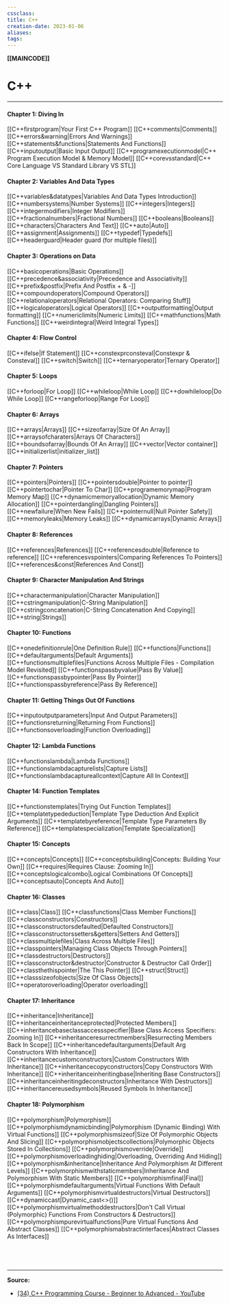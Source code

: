 ```yaml
---
cssclass:
title: C++
creation-date: 2023-01-06
aliases:
tags:
---
```

**[[MAINCODE]]**

# C++
---
#### **Chapter 1: Diving In**
[[C++firstprogram|Your First C++ Program]]
[[C++comments|Comments]]
[[C++errors&warning|Errors And Warnings]]
[[C++statements&functions|Statements And Functions]]
[[C++inputoutput|Basic Input Output]]
[[C++programexecutionmodel|C++ Program Execution Model & Memory Model]]
[[C++corevsstandard|C++ Core Language VS Standard Library VS STL]]

#### **Chapter 2: Variables And Data Types**
[[C++variables&datatypes|Variables And Data Types Introduction]]
[[C++numbersystems|Number Systems]]
[[C++integers|Integers]]
[[C++integermodifiers|Integer Modifiers]]
[[C++fractionalnumbers|Fractional Numbers]]
[[C++booleans|Booleans]]
[[C++characters|Characters And Text]]
[[C++auto|Auto]]
[[C++assignment|Assignments]]
[[C++typedef|Typedefs]]
[[C++headerguard|Header guard (for multiple files)]]

#### **Chapter 3: Operations on Data**
[[C++basicoperations|Basic Operations]]
[[C++precedence&associativity|Precedence and Associativity]]
[[C++prefix&postfix|Prefix And Postfix + & -]]
[[C++compoundoperators|Compound Operators]]
[[C++relationaloperators|Relational Operators: Comparing Stuff]]
[[C++logicaloperators|Logical Operators]]
[[C++outputformatting|Output formatting]]
[[C++numericlimits|Numeric Limits]]
[[C++mathfunctions|Math Functions]]
[[C++weirdintegral|Weird Integral Types]]

#### **Chapter 4: Flow Control**
[[C++ifelse|If Statement]]
[[C++constexprconsteval|Constexpr & Consteval]]
[[C++switch|Switch]]
[[C++ternaryoperator|Ternary Operator]]

#### **Chapter 5: Loops**
[[C++forloop|For Loop]]
[[C++whileloop|While Loop]]
[[C++dowhileloop|Do While Loop]]
[[C++rangeforloop|Range For Loop]]

#### **Chapter 6: Arrays**
[[C++arrays|Arrays]]
[[C++sizeofarray|Size Of An Array]]
[[C++arraysofcharaters|Arrays Of Characters]]
[[C++boundsofarray|Bounds Of An Array]]
[[C++vector|Vector container]]
[[C++initializerlist|initializer_list]]

#### **Chapter 7: Pointers**
[[C++pointers|Pointers]]
[[C++pointersdouble|Pointer to pointer]]
[[C++pointertochar|Pointer To Char]]
[[C++programemorymap|Program Memory Map]]
[[C++dynamicmemoryallocation|Dynamic Memory Allocation]]
[[C++pointerdangling|Dangling Pointers]]
[[C++newfailure|When New Fails]]
[[C++pointernull|Null Pointer Safety]]
[[C++memoryleaks|Memory Leaks]]
[[C++dynamicarrays|Dynamic Arrays]]

#### **Chapter 8: References**
[[C++references|References]]
[[C++referencesdouble|Reference to reference]]
[[C++referencesvspointers|Comparing References To Pointers]]
[[C++references&const|References And Const]]

#### **Chapter 9: Character Manipulation And Strings**
[[C++charactermanipulation|Character Manipulation]]
[[C++cstringmanipulation|C-String Manipulation]]
[[C++cstringconcatenation|C-String Concatenation And Copying]]
[[C++string|Strings]]

#### **Chapter 10: Functions**
[[C++onedefinitionrule|One Definition Rule]]
[[C++functions|Functions]]
[[C++defaultarguments|Default Arguments]]
[[C++functionsmultiplefiles|Functions Across Multiple Files - Compilation Model Revisited]]
[[C++functionspassbyvalue|Pass By Value]]
[[C++functionspassbypointer|Pass By Pointer]]
[[C++functionspassbyreference|Pass By Reference]]

#### **Chapter 11: Getting Things Out Of Functions**
[[C++inputoutputparameters|Input And Output Parameters]]
[[C++functionsreturning|Returning From Functions]]
[[C++functionsoverloading|Function Overloading]]

#### **Chapter 12: Lambda Functions**
[[C++functionslambda|Lambda Functions]]
[[C++functionslambdacapturelists|Capture Lists]]
[[C++functionslambdacaptureallcontext|Capture All In Context]]

#### **Chapter 14: Function Templates**
[[C++functionstemplates|Trying Out Function Templates]]
[[C++templatetypededuction|Template Type Deduction And Explicit Arguments]]
[[C++templatebyreference|Template Type Parameters By Reference]]
[[C++templatespecialization|Template Specialization]]

#### **Chapter 15: Concepts**
[[C++concepts|Concepts]]
[[C++conceptsbuilding|Concepts: Building Your Own]]
[[C++requires|Requires Clause: Zooming In]]
[[C++conceptslogicalcombo|Logical Combinations Of Concepts]]
[[C++conceptsauto|Concepts And Auto]]

#### **Chapter 16: Classes**
[[C++class|Class]]
[[C++classfunctions|Class Member Functions]]
[[C++classconstructors|Constructors]]
[[C++classconstructorsdefaulted|Defaulted Constructors]]
[[C++classconstructorssetters&getters|Setters And Getters]]
[[C++classmultiplefiles|Class Across Multiple Files]]
[[C++classpointers|Managing Class Objects Through Pointers]]
[[C++classdestructors|Destructors]]
[[C++classconstructor&destructor|Constructor & Destructor Call Order]]
[[C++classthethispointer|The This Pointer]]
[[C++struct|Struct]]
[[C++classsizeofobjects|Size Of Class Objects]]
[[C++operatoroverloading|Operator overloading]]

#### **Chapter 17: Inheritance**
[[C++inheritance|Inheritance]]
[[C++inheritanceinheritanceprotected|Protected Members]]
[[C++inheritancebaseclassaccessspecifier|Base Class Access Specifiers: Zooming In]]
[[C++inheritanceresurrectmembers|Resurrecting Members Back In Scope]]
[[C++inheritancedefaultarguments|Default Arg Constructors With Inheritance]]
[[C++inheritancecustomconstructors|Custom Constructors With Inheritance]]
[[C++inheritancecopyconstructors|Copy Constructors With Inheritance]]
[[C++inheritanceinheritingbase|Inheriting Base Constructors]]
[[C++inheritanceinheritingdeconstructors|Inheritance With Destructors]]
[[C++inheritancereusedsymbols|Reused Symbols In Inheritance]]

#### **Chapter 18: Polymorphism**
[[C++polymorphism|Polymorphism]]
[[C++polymorphismdynamicbinding|Polymorphism (Dynamic Binding) With Virtual Functions]]
[[C++polymorphismsizeof|Size Of Polymorphic Objects And Slicing]]
[[C++polymorphismobjectscollections|Polymorphic Objects Stored In Collections]]
[[C++polymorphismoverride|Override]]
[[C++polymorphismoverloadinghiding|Overloading, Overriding And Hiding]]
[[C++polymorphism&inheritance|Inheritance And Polymorphism At Different Levels]]
[[C++polymorphismwithstaticmembers|Inheritance And Polymorphism With Static Members]]
[[C++polymorphismfinal|Final]]
[[C++polymorphismdefaultarguments|Virtual Functions With Default Arguments]]
[[C++polymorphismvirtualdestructors|Virtual Destructors]]
[[C++dynamiccast|Dynamic_cast<>()]]
[[C++polymorphismvirtualmethoddestructors|Don't Call Virtual (Polymorphic) Functions From Constructors & Destructors]]
[[C++polymorphismpurevirtualfunctions|Pure Virtual Functions And Abstract Classes]]
[[C++polymorphismabstractinterfaces|Abstract Classes As Interfaces]]

<br>

# 
---
**Source:**
- [(34) C++ Programming Course - Beginner to Advanced - YouTube](https://www.youtube.com/watch?v=8jLOx1hD3_o)